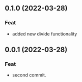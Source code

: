 ## 0.1.0 (2022-03-28)

### Feat

- added new divide functionality

## 0.0.1 (2022-03-28)

### Feat

- second commit.
